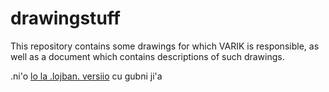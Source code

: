 # drawingstuff
This repository contains some drawings for which VARIK is responsible, as well as a document which contains descriptions of such drawings.

.ni'o [lo la .lojban. versiio](https://github.com/varikvalefor/drawingstuff) cu gubni ji'a
